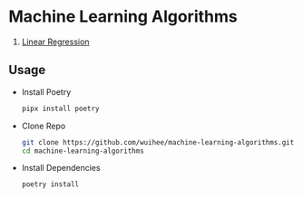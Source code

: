 # Machine Learning Algorithms

1. [Linear Regression](./notebooks/1-linear-regression.ipynb)

## Usage

- Install Poetry

    ```bash
    pipx install poetry
    ```

- Clone Repo

    ```bash
    git clone https://github.com/wuihee/machine-learning-algorithms.git
    cd machine-learning-algorithms
    ```

- Install Dependencies

    ```bash
    poetry install
    ```
